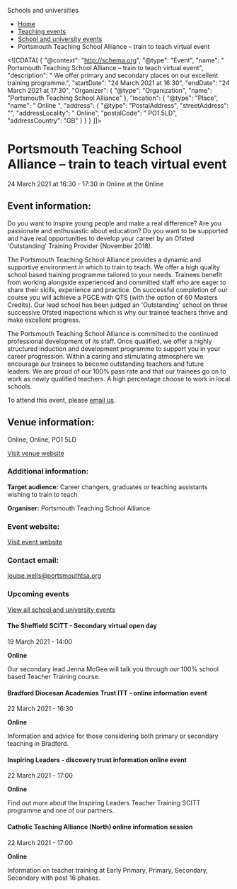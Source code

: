 Schools and universities

*   [Home](/)
*   [Teaching events](/teaching-events)
*   [School and university events](/teaching-events/training-provider-events)
*   Portsmouth Teaching School Alliance – train to teach virtual event

<!\[CDATA\[ { "@context": "http://schema.org", "@type": "Event", "name": " Portsmouth Teaching School Alliance – train to teach virtual event", "description": " We offer primary and secondary places on our excellent training programme.", "startDate": "24 March 2021 at 16:30", "endDate": "24 March 2021 at 17:30", "Organizer": { "@type": "Organization", "name": "Portsmouth Teaching School Alliance" }, "location": { "@type": "Place", "name": " Online ", "address": { "@type": "PostalAddress", "streetAddress": "", "addressLocality": " Online", "postalCode": " PO1 5LD", "addressCountry": "GB" } } } \]\]>

Portsmouth Teaching School Alliance – train to teach virtual event
==================================================================

24 March 2021 at 16:30 - 17:30 in Online at the Online

Event information:
------------------

Do you want to inspire young people and make a real difference? Are you passionate and enthusiastic about education? Do you want to be supported and have real opportunities to develop your career by an Ofsted 'Outstanding' Training Provider (November 2018).

The Portsmouth Teaching School Alliance provides a dynamic and supportive environment in which to train to teach. We offer a high quality school based training programme tailored to your needs. Trainees benefit from working alongside experienced and committed staff who are eager to share their skills, experience and practice. On successful completion of our course you will achieve a PGCE with QTS (with the option of 60 Masters Credits). Our lead school has been judged an 'Outstanding' school on three successive Ofsted inspections which is why our trainee teachers thrive and make excellent progress.

The Portsmouth Teaching School Alliance is committed to the continued professional development of its staff. Once qualified, we offer a highly structured induction and development programme to support you in your career progression. Within a caring and stimulating atmosphere we encourage our trainees to become outstanding teachers and future leaders. We are proud of our 100% pass rate and that our trainees go on to work as newly qualified teachers. A high percentage choose to work in local schools.

To attend this event, please [email us](mailto:louise.wells@portsmouthtsa.org).

Venue information:
------------------

Online, Online, PO1 5LD

[Visit venue website](https://portsmouthtsa.org/ "Online")

### Additional information:

**Target audience:** Career changers, graduates or teaching assistants wishing to train to teach

**Organiser:** Portsmouth Teaching School Alliance

### Event website:

[Visit event website](https://portsmouthtsa.org/courses-2021/)

### Contact email:

[louise.wells@portsmouthtsa.org](mailto:louise.wells@portsmouthtsa.org)

### Upcoming events

[View all school and university events](/teaching-events/training-provider-events)

[](/teaching-events/training-provider-events/210319-the-sheffield-scitt-secondary-virtual-open-day)

#### The Sheffield SCITT - Secondary virtual open day

19 March 2021 - 14:00

**Online**

Our secondary lead Jenna McGee will talk you through our 100% school based Teacher Training course.

[](/teaching-events/training-provider-events/210322-bradford-diocesan-academies-trust-itt-online-information-event)

#### Bradford Diocesan Academies Trust ITT - online information event

22 March 2021 - 16:30

**Online**

Information and advice for those considering both primary or secondary teaching in Bradford.

[](/teaching-events/training-provider-events/210322-inspiring-leaders-discovery-trust-information-online-event)

#### Inspiring Leaders - discovery trust information online event

22 March 2021 - 17:00

**Online**

Find out more about the Inspiring Leaders Teacher Training SCITT programme and one of our partners.

[](/teaching-events/training-provider-events/210322-catholic-teaching-alliance-north-online-information-session)

#### Catholic Teaching Alliance (North) online information session

22 March 2021 - 17:00

**Online**

Information on teacher training at Early Primary, Primary, Secondary, Secondary with post 16 phases.